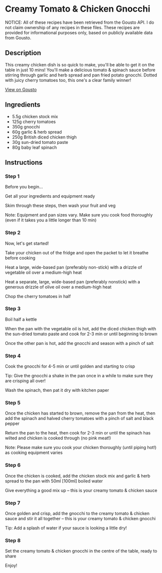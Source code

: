 # Creamy Tomato & Chicken Gnocchi

NOTICE: All of these recipes have been retrieved from the Gousto API. I do not claim ownership of any recipes in these files. These recipes are provided for informational purposes only, based on publicly available data from Gousto.

## Description

This creamy chicken dish is so quick to make, you'll be able to get it on the table in just 10 mins! You'll make a delicious tomato & spinach sauce before stirring through garlic and herb spread and pan fried potato gnocchi. Dotted with juicy cherry tomatoes too, this one's a clear family winner!

[View on Gousto](https://www.gousto.co.uk/recipes/cookbook/creamy-tomato-chicken-gnocchi)

## Ingredients

- 5.5g chicken stock mix
- 125g cherry tomatoes
- 350g gnocchi
- 60g garlic & herb spread
- 250g British diced chicken thigh
- 30g sun-dried tomato paste
- 80g baby leaf spinach

## Instructions


### Step 1

Before you begin...

Get all your ingredients and equipment ready

Skim through these steps, then wash your fruit and veg

Note: Equipment and pan sizes vary. Make sure you cook food thoroughly (even if it takes you a little longer than 10 min)


### Step 2

Now, let's get started!

Take your chicken out of the fridge and open the packet to let it breathe before cooking

Heat a large, wide-based pan (preferably non-stick) with a drizzle of vegetable oil over a medium-high heat

Heat a separate, large, wide-based pan (preferably nonstick) with a generous drizzle of olive oil over a medium-high heat

Chop the cherry tomatoes in half


### Step 3

Boil half a kettle

When the pan with the vegetable oil is hot, add the diced chicken thigh with the sun-dried tomato paste and cook for 2-3 min or until beginning to brown

Once the other pan is hot, add the gnocchi and season with a pinch of salt


### Step 4

Cook the gnocchi for 4-5 min or until golden and starting to crisp

Tip: Give the gnocchi a shake in the pan once in a while to make sure they are crisping all over!

Wash the spinach, then pat it dry with kitchen paper


### Step 5

Once the chicken has started to brown, remove the pan from the heat, then add the spinach and halved cherry tomatoes with a pinch of salt and black pepper

Return the pan to the heat, then cook for 2-3 min or until the spinach has wilted and chicken is cooked through (no pink meat!)

Note: Please make sure you cook your chicken thoroughly (until piping hot!) as cooking equipment varies


### Step 6

Once the chicken is cooked, add the chicken stock mix and garlic & herb spread to the pan with 50ml<span class="text-danger"> [100ml]</span> boiled water

Give everything a good mix up – this is your creamy tomato & chicken sauce


### Step 7

Once golden and crisp, add the gnocchi to the creamy tomato & chicken sauce and stir it all together – this is your creamy tomato & chicken gnocchi

Tip: Add a splash of water if your sauce is looking a little dry!

### Step 8

Set the creamy tomato & chicken gnocchi in the centre of the table, ready to share

Enjoy!

